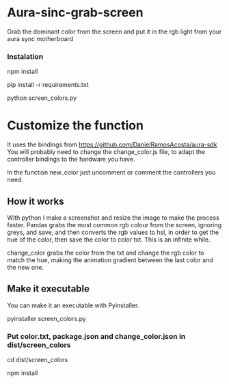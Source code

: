 # Aura-sinc-grab-screen
Grab the dominant color from the screen and put it in the rgb light from your aura sync motherboard

### Instalation
npm install

pip install -r requirements.txt

python screen_colors.py

# Customize the function

It uses the bindings from https://github.com/DanielRamosAcosta/aura-sdk
You will probably need to change the change_color.js file, to adapt the controller bindings to the hardware you have.

In the function new_color just uncomment or comment the controllers you need.

## How it works
With python I make a screenshot and resize the image to make the process faster.
Pandas grabs the most common rgb colour from the screen, ignoring greys, and save, and then converts the rgb values to hsl, in order
to get the hue of the color, then save the color to color txt. This is an infinite while.

change_color grabs the color from the txt and change the rgb color to match the hue, making the animation gradient between the last color and the new one.


## Make it executable
You can make it an executable with Pyinstaller.

pyinstaller screen_colors.py

### Put color.txt, package.json and change_color.json in dist/screen_colors

cd dist/screen_colors

npm install
